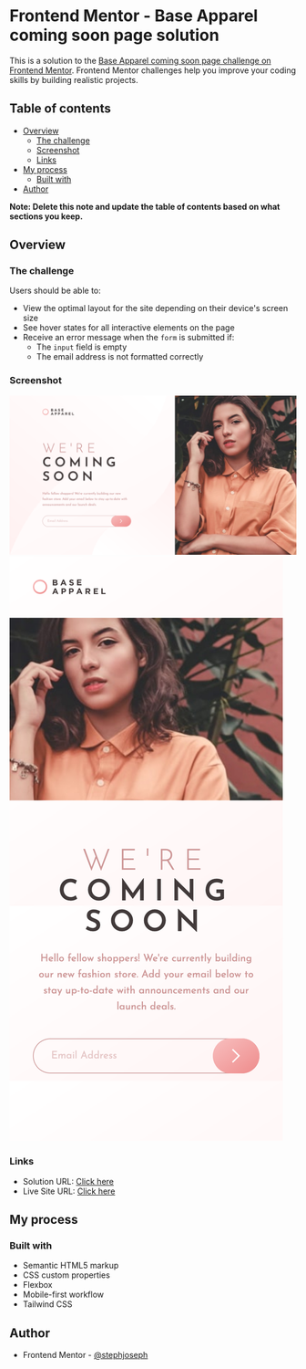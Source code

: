 # Frontend Mentor - Base Apparel coming soon page solution

This is a solution to the [Base Apparel coming soon page challenge on Frontend Mentor](https://www.frontendmentor.io/challenges/base-apparel-coming-soon-page-5d46b47f8db8a7063f9331a0). Frontend Mentor challenges help you improve your coding skills by building realistic projects. 

## Table of contents

- [Overview](#overview)
  - [The challenge](#the-challenge)
  - [Screenshot](#screenshot)
  - [Links](#links)
- [My process](#my-process)
  - [Built with](#built-with)
- [Author](#author)


**Note: Delete this note and update the table of contents based on what sections you keep.**

## Overview

### The challenge

Users should be able to:

- View the optimal layout for the site depending on their device's screen size
- See hover states for all interactive elements on the page
- Receive an error message when the `form` is submitted if:
  - The `input` field is empty
  - The email address is not formatted correctly

### Screenshot

![](./screenshots/desktop-screenshot.png)
![](./screenshots/mobile-screenshot.png)


### Links

- Solution URL: [Click here](https://www.frontendmentor.io/solutions/base-apparel-coming-soon-page-amUiOSgyi)
- Live Site URL: [Click here](https://base-apparel-coming-soon-by-stephjoseph.netlify.app)

## My process

### Built with

- Semantic HTML5 markup
- CSS custom properties
- Flexbox
- Mobile-first workflow
- Tailwind CSS


## Author

- Frontend Mentor - [@stephjoseph](https://www.frontendmentor.io/profile/stephjoseph)
